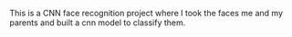 This is a CNN face recognition project where I took the faces me and my parents and built a cnn model to classify them. 
